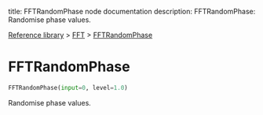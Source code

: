 title: FFTRandomPhase node documentation
description: FFTRandomPhase: Randomise phase values.

[Reference library](../../index.md) > [FFT](../index.md) > [FFTRandomPhase](index.md)

# FFTRandomPhase

```python
FFTRandomPhase(input=0, level=1.0)
```

Randomise phase values.

